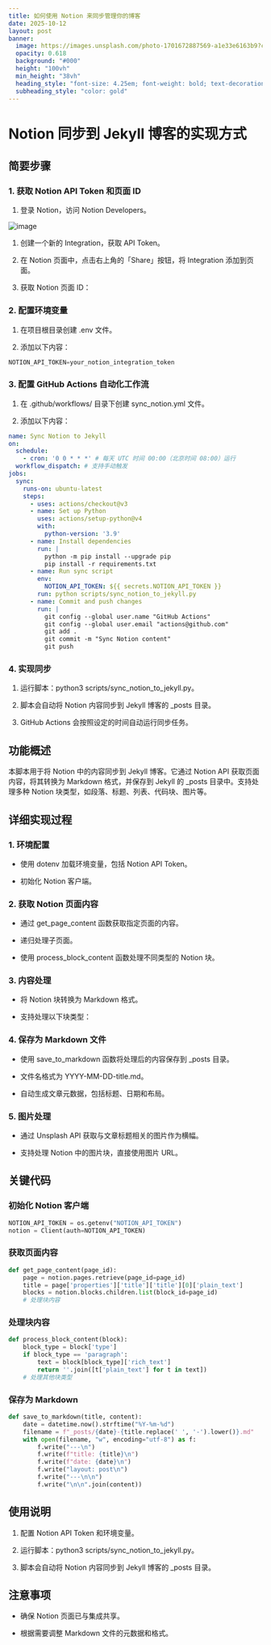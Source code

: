 ```yaml
---
title: 如何使用 Notion 来同步管理你的博客
date: 2025-10-12
layout: post
banner:
  image: https://images.unsplash.com/photo-1701672887569-a1e33e6163b9?crop=entropy&cs=tinysrgb&fit=max&fm=jpg&ixid=M3w2OTIwMzJ8MHwxfHJhbmRvbXx8fHx8fHx8fDE3NjAzMDc0Njd8&ixlib=rb-4.1.0&q=80&w=1080
  opacity: 0.618
  background: "#000"
  height: "100vh"
  min_height: "38vh"
  heading_style: "font-size: 4.25em; font-weight: bold; text-decoration: underline"
  subheading_style: "color: gold"
---
```


# Notion 同步到 Jekyll 博客的实现方式

## 简要步骤

### 1. 获取 Notion API Token 和页面 ID

1. 登录 Notion，访问 Notion Developers。

![image](https://prod-files-secure.s3.us-west-2.amazonaws.com/a7a0cc5a-89b9-4cda-8686-1fba0ca52f40/d19c1afe-dea5-4312-9333-786b0ba83054/image.png?X-Amz-Algorithm=AWS4-HMAC-SHA256&X-Amz-Content-Sha256=UNSIGNED-PAYLOAD&X-Amz-Credential=ASIAZI2LB466ZGYFNQ5Y%2F20251012%2Fus-west-2%2Fs3%2Faws4_request&X-Amz-Date=20251012T221746Z&X-Amz-Expires=3600&X-Amz-Security-Token=IQoJb3JpZ2luX2VjEI3%2F%2F%2F%2F%2F%2F%2F%2F%2F%2FwEaCXVzLXdlc3QtMiJHMEUCIAVRdpZ5XRZxeP0zXKio0rKKdKfXdhT09JFQFG5MI4xjAiEA0eK0BeF9zXPA%2FCtW9%2B3FU2yuCiuKVHycZ%2BsABpV1Yicq%2FwMINhAAGgw2Mzc0MjMxODM4MDUiDJ7Zp%2FvjmMQQGSIS1SrcA%2FI5EWEqXRfQOKu%2BQtgvRlYuv0Pjhi%2F%2FS8Top9BvBghvRSaopimHNK7w%2BxtKgAUGKGrnBA%2F5OMvzzWtUglNnezQRVj8fGWj%2F8r0hzqDge5%2FLBryBJDRdHmSOX4fPQpMnZZN%2BTLkUtQlkhXukpnyHg2uqgTD623ucOZZH8ykLie1F43fw%2BodZxFRRorauFH2eOOCm%2BUYK18v1YjkBHPnEMKt8UE3pgmDmUYUKPgTel50xUUW2GHrPfmLs6Jef%2F%2BUXlHHCDRVuyUh1OLXZEWWoVExf85JLZNkXNfKrbTGZgRoyLQGjHuNSg8Aaw2ARlJY8WldMqSgv9KMBekbrYlM0zh6oLTDJpUQYzqZWEENpYtoVLv74NG8EtEBTiW9zCTkuTB61fCJrqdmLcdgk35URJCUZ4mfk7mkccpO9HoL%2B3b1cW%2FJ2GdYstOyd%2Fuhuu6okpi9Fa9a3dXX6SwATyIUxjMPeOZmYP%2FW2Qy1tIXJzp2HFE%2FtHAyD33ZM595DmBeS%2BmyxUg0BsInnxnJRfWKMO3LxifvzbelYBo3lJNSJ7q49umstIlmx3mkTcXQZ4xde%2FM2xbIaMF0iQ229Ckv9WS6ofPLQ7LgIDijDaXQ2l3xizjtyPo8eDbXxyRhgdrMLafsMcGOqUBagfRdK%2FoMphVVOi4mGzB8W5wChOVDHORQKaKYH0iA65LjX1p3Akk34yNW8voPpjmL47RmtoF41bzd9kbsTPWg0CEKZdQOeEQvbsMcD8m6oIOtIRPpSys8DwGXtNwZF54lfmcsr%2F%2Bj39M0H0w7tW6D56Z3fm6wHgk7D6ixCfFobTp7UnfSANB4UqI22kfWEWYRWBEZP7ZVl1TR7t9BVbI%2FuLtO6FL&X-Amz-Signature=d9b4eee9012939acc8b57cc7ce27c20e4966ebe45d22bb36fe40046ccb57e92a&X-Amz-SignedHeaders=host&x-amz-checksum-mode=ENABLED&x-id=GetObject)

1. 创建一个新的 Integration，获取 API Token。

1. 在 Notion 页面中，点击右上角的「Share」按钮，将 Integration 添加到页面。

1. 获取 Notion 页面 ID：


### 2. 配置环境变量

1. 在项目根目录创建 .env 文件。

1. 添加以下内容：

```javascript
NOTION_API_TOKEN=your_notion_integration_token
```

### 3. 配置 GitHub Actions 自动化工作流

1. 在 .github/workflows/ 目录下创建 sync_notion.yml 文件。

1. 添加以下内容：

```yaml
name: Sync Notion to Jekyll
on:
  schedule:
    - cron: '0 0 * * *' # 每天 UTC 时间 00:00（北京时间 08:00）运行
  workflow_dispatch: # 支持手动触发
jobs:
  sync:
    runs-on: ubuntu-latest
    steps:
      - uses: actions/checkout@v3
      - name: Set up Python
        uses: actions/setup-python@v4
        with:
          python-version: '3.9'
      - name: Install dependencies
        run: |
          python -m pip install --upgrade pip
          pip install -r requirements.txt
      - name: Run sync script
        env:
          NOTION_API_TOKEN: ${{ secrets.NOTION_API_TOKEN }}
        run: python scripts/sync_notion_to_jekyll.py
      - name: Commit and push changes
        run: |
          git config --global user.name "GitHub Actions"
          git config --global user.email "actions@github.com"
          git add .
          git commit -m "Sync Notion content"
          git push
```

### 4. 实现同步

1. 运行脚本：python3 scripts/sync_notion_to_jekyll.py。

1. 脚本会自动将 Notion 内容同步到 Jekyll 博客的 _posts 目录。

1. GitHub Actions 会按照设定的时间自动运行同步任务。

## 功能概述

本脚本用于将 Notion 中的内容同步到 Jekyll 博客。它通过 Notion API 获取页面内容，将其转换为 Markdown 格式，并保存到 Jekyll 的 _posts 目录中。支持处理多种 Notion 块类型，如段落、标题、列表、代码块、图片等。

## 详细实现过程

### 1. 环境配置

- 使用 dotenv 加载环境变量，包括 Notion API Token。

- 初始化 Notion 客户端。

### 2. 获取 Notion 页面内容

- 通过 get_page_content 函数获取指定页面的内容。

- 递归处理子页面。

- 使用 process_block_content 函数处理不同类型的 Notion 块。

### 3. 内容处理

- 将 Notion 块转换为 Markdown 格式。

- 支持处理以下块类型：


### 4. 保存为 Markdown 文件

- 使用 save_to_markdown 函数将处理后的内容保存到 _posts 目录。

- 文件名格式为 YYYY-MM-DD-title.md。

- 自动生成文章元数据，包括标题、日期和布局。

### 5. 图片处理

- 通过 Unsplash API 获取与文章标题相关的图片作为横幅。

- 支持处理 Notion 中的图片块，直接使用图片 URL。

## 关键代码

### 初始化 Notion 客户端

```python
NOTION_API_TOKEN = os.getenv("NOTION_API_TOKEN")
notion = Client(auth=NOTION_API_TOKEN)
```

### 获取页面内容

```python
def get_page_content(page_id):
    page = notion.pages.retrieve(page_id=page_id)
    title = page['properties']['title']['title'][0]['plain_text']
    blocks = notion.blocks.children.list(block_id=page_id)
    # 处理块内容
```

### 处理块内容

```python
def process_block_content(block):
    block_type = block['type']
    if block_type == 'paragraph':
        text = block[block_type]['rich_text']
        return ''.join([t['plain_text'] for t in text])
    # 处理其他块类型
```

### 保存为 Markdown

```python
def save_to_markdown(title, content):
    date = datetime.now().strftime("%Y-%m-%d")
    filename = f"_posts/{date}-{title.replace(' ', '-').lower()}.md"
    with open(filename, "w", encoding="utf-8") as f:
        f.write("---\n")
        f.write(f"title: {title}\n")
        f.write(f"date: {date}\n")
        f.write("layout: post\n")
        f.write("---\n\n")
        f.write("\n\n".join(content))
```

## 使用说明

1. 配置 Notion API Token 和环境变量。

1. 运行脚本：python3 scripts/sync_notion_to_jekyll.py。

1. 脚本会自动将 Notion 内容同步到 Jekyll 博客的 _posts 目录。

## 注意事项

- 确保 Notion 页面已与集成共享。

- 根据需要调整 Markdown 文件的元数据和格式。
